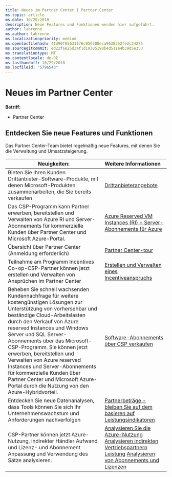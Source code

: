 ```yaml
---
title: Neues im Partner Center | Partner Center
ms.topic: article
ms.date: 10/29/2018
description: Neue Features und Funktionen werden hier aufgeführt.
author: labrenne
ms.author: labrenne
ms.localizationpriority: medium
ms.openlocfilehash: 4fd90f05631176c956708eca9638352fe2c24275
ms.sourcegitcommit: ed22f6825d3af1d19385198b4d511e4b39d5e353
ms.translationtype: MT
ms.contentlocale: de-DE
ms.lasthandoff: 10/29/2018
ms.locfileid: "5796543"
---
```

# <a name="whats-new-in-partner-center"></a>Neues im Partner Center

**Betriff:**

-  Partner Center

## <a name="check-out-new-features-and-capabilities"></a>Entdecken Sie neue Features und Funktionen 

Das Partner Center-Team bietet regelmäßig neue Features, mit denen Sie die Verwaltung und Umsatzsteigerung.


|**Neuigkeiten:**   |**Weitere Informationen**   |
|----------------------|:-----------------|
|Bieten Sie Ihren Kunden Drittanbieter-Software-Produkte, mit denen Microsoft-Produkten zusammenarbeiten, die Sie bereits verkaufen   | [Drittanbieterangebote](third-party-offers.md)|
|Das CSP-Programm kann Partner erwerben, bereitstellen und Verwalten von Azure RI und Server-Abonnements für kommerzielle Kunden über Partner Center und Microsoft Azure-Portal.|[Azure Reserved VM Instances (RI) + Server-Abonnements für Azure](azure-ri-server-subscriptions.md)|
|Übersicht über Partner Center (Anmeldung erforderlich)|[Partner Center-tour](https://partnercenter.microsoft.com/pcv/redirect?authenticate=true&redirect=%2Fdashboard%2Foverview)|
|Teilnahme am Programm Incentives Co-op-CSP-Partner können jetzt erstellen und Verwalten von Ansprüchen im Partner Center|[Erstellen und Verwalten eines Incentiveanspruchs](create-incentives-claims.md)|
|Beheben Sie schnell wachsenden Kundennachfrage für weitere kostengünstigen Lösungen zur Unterstützung von vorhersehbar und beständige Cloud-Arbeitslasten durch den Verkauf von Azure reserved Instances und Windows Server und SQL Server-Abonnements über das Microsoft-CSP-Programm. Sie können jetzt erwerben, bereitstellen und Verwalten von Azure reserved Instances und Server-Abonnements für kommerzielle Kunden über Partner Center und Microsoft Azure-Portal durch die Nutzung von den Azure-Hybridvorteil.|[Software-Abonnements über CSP verkaufen](csp-software-subscriptions.md)|
|Entdecken Sie neue Datenanalysen, dass Tools können Sie sich Ihr Unternehmenswachstum und Anforderungen nachverfolgen| [Partnerbeträge - bleiben Sie auf dem basieren auf Leistungsindikatoren](partner-contributions.md)|
|CSP-Partner können jetzt Azure-Nutzung, indirekter Händler Aufwand und Lizenz- und Abonnement Anpassung und Verwendung des Sätze analysieren.|[Analysieren Sie die Azure-Nutzung](analyze-azure-usage.md) [Analysieren indirekten Vertriebspartnern Leistung](Analyze-indirect-resellers.md) [Analysieren von Abonnements und Lizenzen](analyze-subscriptions-licenses.md)      |

